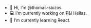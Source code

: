 - 👋 Hi, I’m @thomas-siozos.
- :computer: I'm currently working on P&I Hellas.
- 🌱 I’m currently learning React.

<!---
thomas-siozos/thomas-siozos is a ✨ special ✨ repository because its `README.md` (this file) appears on your GitHub profile.
You can click the Preview link to take a look at your changes.
--->

